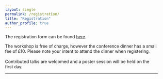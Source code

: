 ```yaml
---
layout: single
permalink: /registration/
title: "Registration"
author_profile: true
---
```

The registration form can be found [here](https://goo.gl/forms/B7dwd7spuyAYjQff1).

The workshop is free of charge, however the conference dinner has a small fee of £10. Please note your intent to attend the dinner when registering.  <br /> <br /> Contributed talks are welcomed and a poster session will be held on the first day.

---
